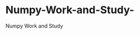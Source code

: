  # Numpy-Work-and-Study-
Numpy Work and Study 
                
                
                                  
                                  
                                                                           
          
                              
                
                    
             
             
            
               
             
                   
                  
                           
                  
